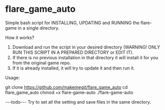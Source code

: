 # flare_game_auto

Simple bash script for INSTALLING, UPDATING and RUNNING the flare-game in a single directory.

How it works?

1. Download and run the script in your desired directory (WARNING! ONLY RUN THIS SCRIPT IN A PREPARED DIRECTORY or EDIT IT).
2. If there is no previous installation in that directory it will install it for you from the original game repo.
3. If it is already installed, it will try to update it and then run it.

Usage:

git clone https://github.com/makemegit/flare_game_auto
cd flare_game_auto
chmod +x flare-game-auto
./flare-game-auto


---todo---
Try to set all the setting and save files in the same directory.
